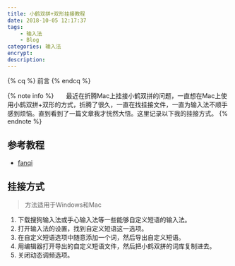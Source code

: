```yaml
---
title: 小鹤双拼+双形挂接教程
date: 2018-10-05 12:17:37
tags: 
    - 输入法
    - Blog
categories: 输入法
encrypt:
description:
---
```


{% cq %} 前言 {% endcq %}

{% note info %}
&nbsp;&nbsp;&nbsp;&nbsp;&nbsp;&nbsp;最近在折腾Mac上挂接小鹤双拼的问题，一直想在Mac上使用小鹤双拼+双形的方式，折腾了很久，一直在找挂接文件，一直为输入法不顺手感到烦恼。直到看到了一篇文章我才恍然大悟。这里记录以下我的挂接方式。
{% endnote %}

<!-- more -->

## 参考教程

* [fanqi](https://github.com/fanqi/sogou-flypy)



## 挂接方式

> 方法适用于Windows和Mac

1. 下载搜狗输入法或手心输入法等一些能够自定义短语的输入法。
2. 打开输入法的设置，找到自定义短语这一选项。
3. 在自定义短语选项中随意添加一个词，然后导出自定义短语。
4. 用编辑器打开导出的自定义短语文件，然后把小鹤双拼的词库复制进去。
5. 关闭动态调频选项。
